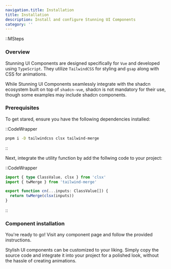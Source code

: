 ```yaml
---
navigation.title: Installation
title: Installation
description: Install and configure Stunning UI Components
category: ''
---
```


::MSteps

### Overview

Stunning UI Components are designed specifically for `Vue` and developed using `TypeScript`. They utilize `TailwindCSS` for styling and `gsap` along with CSS for animations.

While Stunning UI Components seamlessly integrate with the shadcn ecosystem built on top of `shadcn-vue`, shadcn is not mandatory for their use, though some examples may include shadcn components.

### Prerequisites

To get stared, ensure you have the following dependencies installed:

::CodeWrapper

```bash
pnpm i -D tailwindcss clsx tailwind-merge
```

::

Next, integrate the utility function by add the follwing code to your project:

::CodeWrapper

```ts
import { type ClassValue, clsx } from 'clsx'
import { twMerge } from 'tailwind-merge'

export function cn(...inputs: ClassValue[]) {
  return twMerge(clsx(inputs))
}
```

::

### Component installation

You're ready to go! Visit any component page and follow the provided instructions.

Stylish UI components can be customized to your liking. Simply copy the source code and integrate it into your project for a polished look, without the hassle of creating animations.
